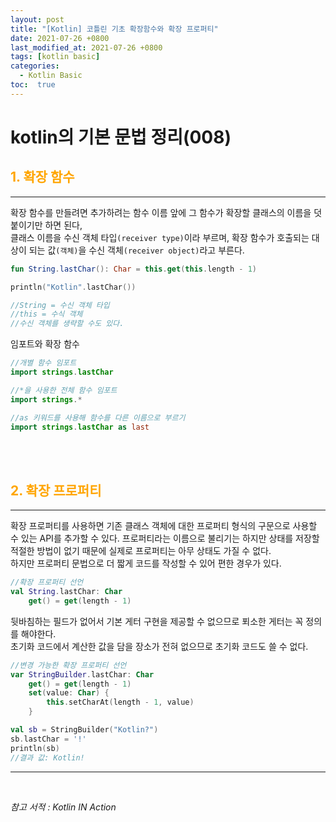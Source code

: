 ```yaml
---
layout: post
title: "[Kotlin] 코틀린 기초 확장함수와 확장 프로퍼티"
date: 2021-07-26 +0800
last_modified_at: 2021-07-26 +0800
tags: [kotlin basic]
categories:
  - Kotlin Basic
toc:  true
---
```


# kotlin의 기본 문법 정리(008) 

## <span style="color:orange">1. 확장 함수</span>  
---  
확장 함수를 만들려면 추가하려는 함수 이름 앞에 그 함수가 확장할 클래스의 이름을 덧붙이기만 하면 된다,  
클래스 이름을 수신 객체 타입`(receiver type)`이라 부르며, 확장 함수가 호출되는 대상이 되는 값`(객체)`을 수신 객체`(receiver object)`라고 부른다.
```kotlin
fun String.lastChar(): Char = this.get(this.length - 1)

println("Kotlin".lastChar())

//String = 수신 객체 타입
//this = 수식 객체
//수신 객체를 생략할 수도 있다.
```

임포트와 확장 함수  
```kotlin
//개별 함수 임포트
import strings.lastChar

//*을 사용한 전체 함수 임포트
import strings.*

//as 키워드를 사용해 함수를 다른 이름으로 부르기
import strings.lastChar as last
```

<br><br>

## <span style="color:orange">2. 확장 프로퍼티</span>
---
확장 프로퍼티를 사용하면 기존 클래스 객체에 대한 프로퍼티 형식의 구문으로 사용할 수 있는 API를 추가할 수 있다. 프로퍼티라는 이름으로 불리기는 하지만 상태를 저장할 적절한 방법이 없기 때문에 실제로 프로퍼티는 아무 상태도 가질 수 없다.  
하지만 프로퍼티 문법으로 더 짧게 코드를 작성할 수 있어 편한 경우가 있다.

```kotlin
//확장 프로퍼티 선언
val String.lastChar: Char
    get() = get(length - 1)
```
뒷바침하는 필드가 없어서 기본 게터 구현을 제공할 수 없으므로 푀소한 게터는 꼭 정의를 해야한다.  
초기화 코드에서 계산한 값을 담을 장소가 전혀 없으므로 초기화 코드도 쓸 수 없다.

```kotlin
//변경 가능한 확장 프로퍼티 선언
var StringBuilder.lastChar: Char
    get() = get(length - 1)
    set(value: Char) {
        this.setCharAt(length - 1, value)
    }

val sb = StringBuilder("Kotlin?")
sb.lastChar = '!'
println(sb)
//결과 값: Kotlin!
```

---

<br>

*참고 서적 : Kotlin IN Action*